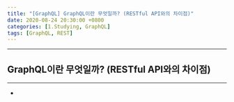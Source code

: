 ```yaml
---
title: "[GraphQL] GraphQL이란 무엇일까? (RESTful API와의 차이점)"
date: 2020-08-24 20:30:00 +0800
categories: [1.Studying, GraphQL]
tags: [GraphQL, REST]
---
```


------



##  **GraphQL이란 무엇일까? (RESTful API와의 차이점)**

------

* 

